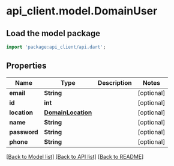 # api_client.model.DomainUser

## Load the model package
```dart
import 'package:api_client/api.dart';
```

## Properties
Name | Type | Description | Notes
------------ | ------------- | ------------- | -------------
**email** | **String** |  | [optional] 
**id** | **int** |  | [optional] 
**location** | [**DomainLocation**](DomainLocation.md) |  | [optional] 
**name** | **String** |  | [optional] 
**password** | **String** |  | [optional] 
**phone** | **String** |  | [optional] 

[[Back to Model list]](../README.md#documentation-for-models) [[Back to API list]](../README.md#documentation-for-api-endpoints) [[Back to README]](../README.md)


